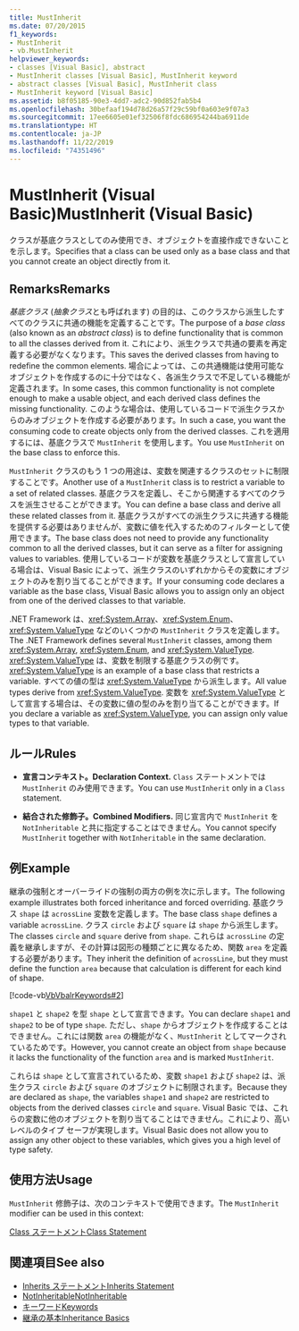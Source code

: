 ```yaml
---
title: MustInherit
ms.date: 07/20/2015
f1_keywords:
- MustInherit
- vb.MustInherit
helpviewer_keywords:
- classes [Visual Basic], abstract
- MustInherit classes [Visual Basic], MustInherit keyword
- abstract classes [Visual Basic], MustInherit class
- MustInherit keyword [Visual Basic]
ms.assetid: b8f05185-90e3-4dd7-adc2-90d852fab5b4
ms.openlocfilehash: 30befaaf194d78d26a57f29c59bf0a603e9f07a3
ms.sourcegitcommit: 17ee6605e01ef32506f8fdc686954244ba6911de
ms.translationtype: HT
ms.contentlocale: ja-JP
ms.lasthandoff: 11/22/2019
ms.locfileid: "74351496"
---
```

# <a name="mustinherit-visual-basic"></a><span data-ttu-id="89951-102">MustInherit (Visual Basic)</span><span class="sxs-lookup"><span data-stu-id="89951-102">MustInherit (Visual Basic)</span></span>
<span data-ttu-id="89951-103">クラスが基底クラスとしてのみ使用でき、オブジェクトを直接作成できないことを示します。</span><span class="sxs-lookup"><span data-stu-id="89951-103">Specifies that a class can be used only as a base class and that you cannot create an object directly from it.</span></span>  
  
## <a name="remarks"></a><span data-ttu-id="89951-104">Remarks</span><span class="sxs-lookup"><span data-stu-id="89951-104">Remarks</span></span>  
 <span data-ttu-id="89951-105">*基底クラス* (*抽象クラス*とも呼ばれます) の目的は、このクラスから派生したすべてのクラスに共通の機能を定義することです。</span><span class="sxs-lookup"><span data-stu-id="89951-105">The purpose of a *base class* (also known as an *abstract class*) is to define functionality that is common to all the classes derived from it.</span></span> <span data-ttu-id="89951-106">これにより、派生クラスで共通の要素を再定義する必要がなくなります。</span><span class="sxs-lookup"><span data-stu-id="89951-106">This saves the derived classes from having to redefine the common elements.</span></span> <span data-ttu-id="89951-107">場合によっては、この共通機能は使用可能なオブジェクトを作成するのに十分ではなく、各派生クラスで不足している機能が定義されます。</span><span class="sxs-lookup"><span data-stu-id="89951-107">In some cases, this common functionality is not complete enough to make a usable object, and each derived class defines the missing functionality.</span></span> <span data-ttu-id="89951-108">このような場合は、使用しているコードで派生クラスからのみオブジェクトを作成する必要があります。</span><span class="sxs-lookup"><span data-stu-id="89951-108">In such a case, you want the consuming code to create objects only from the derived classes.</span></span> <span data-ttu-id="89951-109">これを適用するには、基底クラスで `MustInherit` を使用します。</span><span class="sxs-lookup"><span data-stu-id="89951-109">You use `MustInherit` on the base class to enforce this.</span></span>  
  
 <span data-ttu-id="89951-110">`MustInherit` クラスのもう 1 つの用途は、変数を関連するクラスのセットに制限することです。</span><span class="sxs-lookup"><span data-stu-id="89951-110">Another use of a `MustInherit` class is to restrict a variable to a set of related classes.</span></span> <span data-ttu-id="89951-111">基底クラスを定義し、そこから関連するすべてのクラスを派生させることができます。</span><span class="sxs-lookup"><span data-stu-id="89951-111">You can define a base class and derive all these related classes from it.</span></span> <span data-ttu-id="89951-112">基底クラスがすべての派生クラスに共通する機能を提供する必要はありませんが、変数に値を代入するためのフィルターとして使用できます。</span><span class="sxs-lookup"><span data-stu-id="89951-112">The base class does not need to provide any functionality common to all the derived classes, but it can serve as a filter for assigning values to variables.</span></span> <span data-ttu-id="89951-113">使用しているコードが変数を基底クラスとして宣言している場合は、Visual Basic によって、派生クラスのいずれかからその変数にオブジェクトのみを割り当てることができます。</span><span class="sxs-lookup"><span data-stu-id="89951-113">If your consuming code declares a variable as the base class, Visual Basic allows you to assign only an object from one of the derived classes to that variable.</span></span>  
  
 <span data-ttu-id="89951-114">.NET Framework は、<xref:System.Array>、<xref:System.Enum>、<xref:System.ValueType> などのいくつかの `MustInherit` クラスを定義します。</span><span class="sxs-lookup"><span data-stu-id="89951-114">The .NET Framework defines several `MustInherit` classes, among them <xref:System.Array>, <xref:System.Enum>, and <xref:System.ValueType>.</span></span> <span data-ttu-id="89951-115"><xref:System.ValueType> は、変数を制限する基底クラスの例です。</span><span class="sxs-lookup"><span data-stu-id="89951-115"><xref:System.ValueType> is an example of a base class that restricts a variable.</span></span> <span data-ttu-id="89951-116">すべての値の型は <xref:System.ValueType> から派生します。</span><span class="sxs-lookup"><span data-stu-id="89951-116">All value types derive from <xref:System.ValueType>.</span></span> <span data-ttu-id="89951-117">変数を <xref:System.ValueType> として宣言する場合は、その変数に値の型のみを割り当てることができます。</span><span class="sxs-lookup"><span data-stu-id="89951-117">If you declare a variable as <xref:System.ValueType>, you can assign only value types to that variable.</span></span>  
  
## <a name="rules"></a><span data-ttu-id="89951-118">ルール</span><span class="sxs-lookup"><span data-stu-id="89951-118">Rules</span></span>  
  
- <span data-ttu-id="89951-119">**宣言コンテキスト。**</span><span class="sxs-lookup"><span data-stu-id="89951-119">**Declaration Context.**</span></span> <span data-ttu-id="89951-120">`Class` ステートメントでは `MustInherit` のみ使用できます。</span><span class="sxs-lookup"><span data-stu-id="89951-120">You can use `MustInherit` only in a `Class` statement.</span></span>  
  
- <span data-ttu-id="89951-121">**結合された修飾子。**</span><span class="sxs-lookup"><span data-stu-id="89951-121">**Combined Modifiers.**</span></span> <span data-ttu-id="89951-122">同じ宣言内で `MustInherit` を `NotInheritable` と共に指定することはできません。</span><span class="sxs-lookup"><span data-stu-id="89951-122">You cannot specify `MustInherit` together with `NotInheritable` in the same declaration.</span></span>  
  
## <a name="example"></a><span data-ttu-id="89951-123">例</span><span class="sxs-lookup"><span data-stu-id="89951-123">Example</span></span>  
 <span data-ttu-id="89951-124">継承の強制とオーバーライドの強制の両方の例を次に示します。</span><span class="sxs-lookup"><span data-stu-id="89951-124">The following example illustrates both forced inheritance and forced overriding.</span></span> <span data-ttu-id="89951-125">基底クラス `shape` は `acrossLine` 変数を定義します。</span><span class="sxs-lookup"><span data-stu-id="89951-125">The base class `shape` defines a variable `acrossLine`.</span></span> <span data-ttu-id="89951-126">クラス `circle` および `square` は `shape` から派生します。</span><span class="sxs-lookup"><span data-stu-id="89951-126">The classes `circle` and `square` derive from `shape`.</span></span> <span data-ttu-id="89951-127">これらは `acrossLine` の定義を継承しますが、その計算は図形の種類ごとに異なるため、関数 `area` を定義する必要があります。</span><span class="sxs-lookup"><span data-stu-id="89951-127">They inherit the definition of `acrossLine`, but they must define the function `area` because that calculation is different for each kind of shape.</span></span>  
  
 [!code-vb[VbVbalrKeywords#2](~/samples/snippets/visualbasic/VS_Snippets_VBCSharp/VbVbalrKeywords/VB/Class1.vb#2)]  
  
 <span data-ttu-id="89951-128">`shape1` と `shape2` を型 `shape` として宣言できます。</span><span class="sxs-lookup"><span data-stu-id="89951-128">You can declare `shape1` and `shape2` to be of type `shape`.</span></span> <span data-ttu-id="89951-129">ただし、`shape` からオブジェクトを作成することはできません。これには関数 `area` の機能がなく、`MustInherit` としてマークされているためです。</span><span class="sxs-lookup"><span data-stu-id="89951-129">However, you cannot create an object from `shape` because it lacks the functionality of the function `area` and is marked `MustInherit`.</span></span>  
  
 <span data-ttu-id="89951-130">これらは `shape` として宣言されているため、変数 `shape1` および `shape2` は、派生クラス `circle` および `square` のオブジェクトに制限されます。</span><span class="sxs-lookup"><span data-stu-id="89951-130">Because they are declared as `shape`, the variables `shape1` and `shape2` are restricted to objects from the derived classes `circle` and `square`.</span></span> <span data-ttu-id="89951-131">Visual Basic では、これらの変数に他のオブジェクトを割り当てることはできません。これにより、高いレベルのタイプ セーフが実現します。</span><span class="sxs-lookup"><span data-stu-id="89951-131">Visual Basic does not allow you to assign any other object to these variables, which gives you a high level of type safety.</span></span>  
  
## <a name="usage"></a><span data-ttu-id="89951-132">使用方法</span><span class="sxs-lookup"><span data-stu-id="89951-132">Usage</span></span>  
 <span data-ttu-id="89951-133">`MustInherit` 修飾子は、次のコンテキストで使用できます。</span><span class="sxs-lookup"><span data-stu-id="89951-133">The `MustInherit` modifier can be used in this context:</span></span>  
  
 [<span data-ttu-id="89951-134">Class ステートメント</span><span class="sxs-lookup"><span data-stu-id="89951-134">Class Statement</span></span>](../../../visual-basic/language-reference/statements/class-statement.md)  
  
## <a name="see-also"></a><span data-ttu-id="89951-135">関連項目</span><span class="sxs-lookup"><span data-stu-id="89951-135">See also</span></span>

- [<span data-ttu-id="89951-136">Inherits ステートメント</span><span class="sxs-lookup"><span data-stu-id="89951-136">Inherits Statement</span></span>](../../../visual-basic/language-reference/statements/inherits-statement.md)
- [<span data-ttu-id="89951-137">NotInheritable</span><span class="sxs-lookup"><span data-stu-id="89951-137">NotInheritable</span></span>](../../../visual-basic/language-reference/modifiers/notinheritable.md)
- [<span data-ttu-id="89951-138">キーワード</span><span class="sxs-lookup"><span data-stu-id="89951-138">Keywords</span></span>](../../../visual-basic/language-reference/keywords/index.md)
- [<span data-ttu-id="89951-139">継承の基本</span><span class="sxs-lookup"><span data-stu-id="89951-139">Inheritance Basics</span></span>](../../../visual-basic/programming-guide/language-features/objects-and-classes/inheritance-basics.md)
